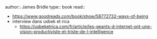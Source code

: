author:: James Bridle
type:: book
read::

- https://www.goodreads.com/book/show/58772732-ways-of-being
- interview dans usbek et rica
	- https://usbeketrica.com/fr/article/les-geants-d-internet-ont-une-vision-productiviste-et-triste-de-l-intelligence